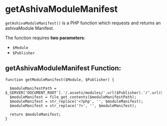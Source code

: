 # getAshivaModuleManifest
`getAshivaModuleManifest()` is a PHP function which requests and returns an ashivaModule Manifest.

The function requires **two parameters**:

 - `$Module`
 - `$Publisher`

## getAshivaModuleManifest Function:

```
function getModuleManifest($Module, $Publisher) {

  $moduleManifestPath = $_SERVER['DOCUMENT_ROOT'].'/.assets/modules/'.url($Publisher).'/'.url($Module).'/'.url($Module).'.php';
  $moduleManifest = file_get_contents($moduleManifestPath);
  $moduleManifest = str_replace('<?php', '', $moduleManifest);
  $moduleManifest = str_replace('?>', '', $moduleManifest);

  return $moduleManifest;
}
```
